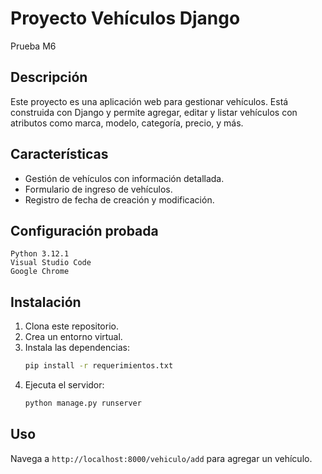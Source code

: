 # Proyecto Vehículos Django

Prueba M6

## Descripción

Este proyecto es una aplicación web para gestionar vehículos. Está construida con Django y permite agregar, editar y listar vehículos con atributos como marca, modelo, categoría, precio, y más.

## Características

- Gestión de vehículos con información detallada.
- Formulario de ingreso de vehículos.
- Registro de fecha de creación y modificación.

## Configuración probada

    Python 3.12.1
    Visual Studio Code
    Google Chrome

## Instalación

1. Clona este repositorio.
2. Crea un entorno virtual.
3. Instala las dependencias:
   ```bash
   pip install -r requerimientos.txt
   ```
4. Ejecuta el servidor:
   ```bash
   python manage.py runserver
   ```

## Uso

Navega a `http://localhost:8000/vehiculo/add` para agregar un vehículo.
